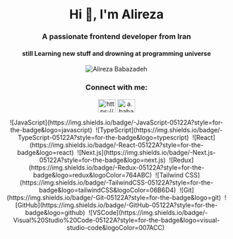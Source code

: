 <h1 align="center">Hi 👋, I'm Alireza</h1>
<h3 align="center">A passionate frontend developer from Iran</h3>
<h4 align="center">still Learning new stuff and drowning at programming universe</h4>

<p align="center"> <img src="https://komarev.com/ghpvc/?username=alirezabs&label=Profile%20views&color=0e75b6&style=flat" alt="Alireza Babazadeh" /> </p>

<h3 align="center">Connect with me:</h3>
<p align="center">
<a href="https://www.linkedin.com/in/alireza-babazadeh" target="blank"><img align="center" src="https://raw.githubusercontent.com/rahuldkjain/github-profile-readme-generator/master/src/images/icons/Social/linked-in-alt.svg" alt="https://www.linkedin.com/in/alireza-babazadeh" height="30" width="40" /></a>
<a href="https://instagram.com/a.babazadehh" target="blank"><img align="center" src="https://raw.githubusercontent.com/rahuldkjain/github-profile-readme-generator/master/src/images/icons/Social/instagram.svg" alt="a.babazadehh" height="30" width="40" /></a>
</p>

<p align="center">
![JavaScript](https://img.shields.io/badge/-JavaScript-05122A?style=for-the-badge&logo=javascript)&nbsp;
![TypeScript](https://img.shields.io/badge/-TypeScript-05122A?style=for-the-badge&logo=typescript)&nbsp;
![React](https://img.shields.io/badge/-React-05122A?style=for-the-badge&logo=react)&nbsp;
![Next.js](https://img.shields.io/badge/-Next.js-05122A?style=for-the-badge&logo=next.js)&nbsp;
![Redux](https://img.shields.io/badge/-Redux-05122A?style=for-the-badge&logo=redux&logoColor=764ABC)&nbsp;
![Tailwind CSS](https://img.shields.io/badge/-TailwindCSS-05122A?style=for-the-badge&logo=tailwindCSS&logoColor=06B6D4)&nbsp;
![Git](https://img.shields.io/badge/-Git-05122A?style=for-the-badge&logo=git)&nbsp;
![GitHub](https://img.shields.io/badge/-GitHub-05122A?style=for-the-badge&logo=github)&nbsp;
![VSCode](https://img.shields.io/badge/-Visual%20Studio%20Code-05122A?style=for-the-badge&logo=visual-studio-code&logoColor=007ACC)&nbsp;
</p>
